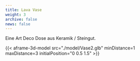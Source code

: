 ```yaml
---
title: Lava Vase
weight: 3
archive: false
news: false
---
```


Eine Art Deco Dose aus Keramik / Steingut.

{{< aframe-3d-model src="./model/Vase2.glb" minDistance=1 maxDistance=3 initialPosition="0 0.5 1.5" >}}
